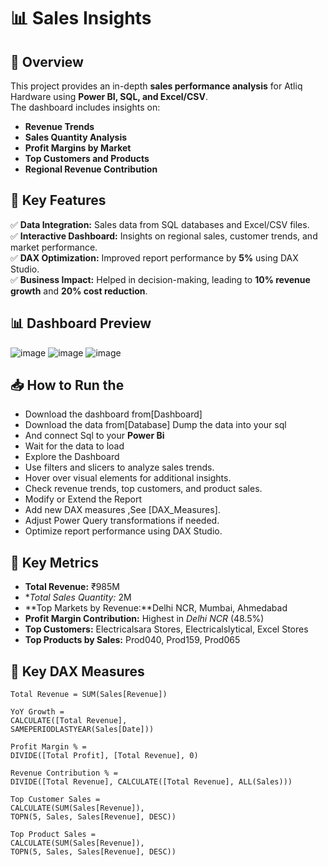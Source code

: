# 📊 Sales Insights

## 🔎 Overview
This project provides an in-depth **sales performance analysis** for Atliq Hardware using **Power BI, SQL, and Excel/CSV**.  
The dashboard includes insights on:
- **Revenue Trends**
- **Sales Quantity Analysis**
- **Profit Margins by Market**
- **Top Customers and Products**
- **Regional Revenue Contribution**

## 🚀 Key Features
✅ **Data Integration:** Sales data from SQL databases and Excel/CSV files.  
✅ **Interactive Dashboard:** Insights on regional sales, customer trends, and market performance.  
✅ **DAX Optimization:** Improved report performance by **5%** using DAX Studio.  
✅ **Business Impact:** Helped in decision-making, leading to **10% revenue growth** and **20% cost reduction**.

## 📊 Dashboard Preview
![image](https://github.com/user-attachments/assets/98089662-6dc1-4367-8cb4-58844d42dfa4)
![image](https://github.com/user-attachments/assets/2667754e-cf75-425d-aa40-c0cdd7070c85)
![image](https://github.com/user-attachments/assets/90f9684c-e445-4559-982d-ae7836a2582f)


## 📥 How to Run the 

- Download the dashboard from[Dashboard]
- Download the data from[Database] Dump the data into your sql
- And connect Sql to your **Power Bi**
- Wait for the data to load
- Explore the Dashboard
- Use filters and slicers to analyze sales trends.
- Hover over visual elements for additional insights.
- Check revenue trends, top customers, and product sales.
- Modify or Extend the Report
- Add new DAX measures ,See [DAX_Measures].
- Adjust Power Query transformations if needed.
- Optimize report performance using DAX Studio.
  
## 📌 Key Metrics
- **Total Revenue:** ₹985M  
- **Total Sales Quantity:* 2M  
- **Top Markets by Revenue:**Delhi NCR, Mumbai, Ahmedabad  
- **Profit Margin Contribution:** Highest in *Delhi NCR* (48.5%)  
- **Top Customers:** Electricalsara Stores, Electricalslytical, Excel Stores  
- **Top Products by Sales:** Prod040, Prod159, Prod065
  
  
## 🔢 Key DAX Measures
```DAX
Total Revenue = SUM(Sales[Revenue])

YoY Growth = 
CALCULATE([Total Revenue], 
SAMEPERIODLASTYEAR(Sales[Date]))

Profit Margin % = 
DIVIDE([Total Profit], [Total Revenue], 0)

Revenue Contribution % = 
DIVIDE([Total Revenue], CALCULATE([Total Revenue], ALL(Sales)))

Top Customer Sales = 
CALCULATE(SUM(Sales[Revenue]), 
TOPN(5, Sales, Sales[Revenue], DESC))

Top Product Sales = 
CALCULATE(SUM(Sales[Revenue]), 
TOPN(5, Sales, Sales[Revenue], DESC))
